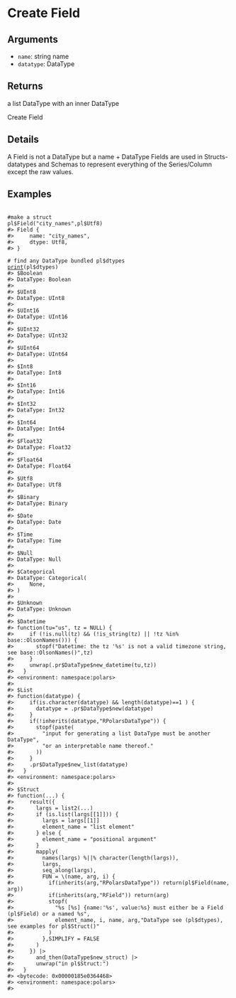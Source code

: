 # Create Field

## Arguments

- `name`: string name
- `datatype`: DataType

## Returns

a list DataType with an inner DataType

Create Field

## Details

A Field is not a DataType but a name + DataType Fields are used in Structs-datatypes and Schemas to represent everything of the Series/Column except the raw values.

## Examples

<pre class='r-example'> <code> <span class='r-in'><span></span></span>
<span class='r-in'><span><span class='co'>#make a struct</span></span></span>
<span class='r-in'><span><span class='va'>pl</span><span class='op'>$</span><span class='fu'>Field</span><span class='op'>(</span><span class='st'>"city_names"</span>,<span class='va'>pl</span><span class='op'>$</span><span class='va'>Utf8</span><span class='op'>)</span></span></span>
<span class='r-out co'><span class='r-pr'>#&gt;</span> Field {</span>
<span class='r-out co'><span class='r-pr'>#&gt;</span>     name: "city_names",</span>
<span class='r-out co'><span class='r-pr'>#&gt;</span>     dtype: Utf8,</span>
<span class='r-out co'><span class='r-pr'>#&gt;</span> }</span>
<span class='r-in'><span></span></span>
<span class='r-in'><span><span class='co'># find any DataType bundled pl$dtypes</span></span></span>
<span class='r-in'><span><span class='fu'><a href='https://rdrr.io/r/base/print.html'>print</a></span><span class='op'>(</span><span class='va'>pl</span><span class='op'>$</span><span class='va'>dtypes</span><span class='op'>)</span></span></span>
<span class='r-out co'><span class='r-pr'>#&gt;</span> $Boolean</span>
<span class='r-out co'><span class='r-pr'>#&gt;</span> DataType: Boolean</span>
<span class='r-out co'><span class='r-pr'>#&gt;</span> </span>
<span class='r-out co'><span class='r-pr'>#&gt;</span> $UInt8</span>
<span class='r-out co'><span class='r-pr'>#&gt;</span> DataType: UInt8</span>
<span class='r-out co'><span class='r-pr'>#&gt;</span> </span>
<span class='r-out co'><span class='r-pr'>#&gt;</span> $UInt16</span>
<span class='r-out co'><span class='r-pr'>#&gt;</span> DataType: UInt16</span>
<span class='r-out co'><span class='r-pr'>#&gt;</span> </span>
<span class='r-out co'><span class='r-pr'>#&gt;</span> $UInt32</span>
<span class='r-out co'><span class='r-pr'>#&gt;</span> DataType: UInt32</span>
<span class='r-out co'><span class='r-pr'>#&gt;</span> </span>
<span class='r-out co'><span class='r-pr'>#&gt;</span> $UInt64</span>
<span class='r-out co'><span class='r-pr'>#&gt;</span> DataType: UInt64</span>
<span class='r-out co'><span class='r-pr'>#&gt;</span> </span>
<span class='r-out co'><span class='r-pr'>#&gt;</span> $Int8</span>
<span class='r-out co'><span class='r-pr'>#&gt;</span> DataType: Int8</span>
<span class='r-out co'><span class='r-pr'>#&gt;</span> </span>
<span class='r-out co'><span class='r-pr'>#&gt;</span> $Int16</span>
<span class='r-out co'><span class='r-pr'>#&gt;</span> DataType: Int16</span>
<span class='r-out co'><span class='r-pr'>#&gt;</span> </span>
<span class='r-out co'><span class='r-pr'>#&gt;</span> $Int32</span>
<span class='r-out co'><span class='r-pr'>#&gt;</span> DataType: Int32</span>
<span class='r-out co'><span class='r-pr'>#&gt;</span> </span>
<span class='r-out co'><span class='r-pr'>#&gt;</span> $Int64</span>
<span class='r-out co'><span class='r-pr'>#&gt;</span> DataType: Int64</span>
<span class='r-out co'><span class='r-pr'>#&gt;</span> </span>
<span class='r-out co'><span class='r-pr'>#&gt;</span> $Float32</span>
<span class='r-out co'><span class='r-pr'>#&gt;</span> DataType: Float32</span>
<span class='r-out co'><span class='r-pr'>#&gt;</span> </span>
<span class='r-out co'><span class='r-pr'>#&gt;</span> $Float64</span>
<span class='r-out co'><span class='r-pr'>#&gt;</span> DataType: Float64</span>
<span class='r-out co'><span class='r-pr'>#&gt;</span> </span>
<span class='r-out co'><span class='r-pr'>#&gt;</span> $Utf8</span>
<span class='r-out co'><span class='r-pr'>#&gt;</span> DataType: Utf8</span>
<span class='r-out co'><span class='r-pr'>#&gt;</span> </span>
<span class='r-out co'><span class='r-pr'>#&gt;</span> $Binary</span>
<span class='r-out co'><span class='r-pr'>#&gt;</span> DataType: Binary</span>
<span class='r-out co'><span class='r-pr'>#&gt;</span> </span>
<span class='r-out co'><span class='r-pr'>#&gt;</span> $Date</span>
<span class='r-out co'><span class='r-pr'>#&gt;</span> DataType: Date</span>
<span class='r-out co'><span class='r-pr'>#&gt;</span> </span>
<span class='r-out co'><span class='r-pr'>#&gt;</span> $Time</span>
<span class='r-out co'><span class='r-pr'>#&gt;</span> DataType: Time</span>
<span class='r-out co'><span class='r-pr'>#&gt;</span> </span>
<span class='r-out co'><span class='r-pr'>#&gt;</span> $Null</span>
<span class='r-out co'><span class='r-pr'>#&gt;</span> DataType: Null</span>
<span class='r-out co'><span class='r-pr'>#&gt;</span> </span>
<span class='r-out co'><span class='r-pr'>#&gt;</span> $Categorical</span>
<span class='r-out co'><span class='r-pr'>#&gt;</span> DataType: Categorical(</span>
<span class='r-out co'><span class='r-pr'>#&gt;</span>     None,</span>
<span class='r-out co'><span class='r-pr'>#&gt;</span> )</span>
<span class='r-out co'><span class='r-pr'>#&gt;</span> </span>
<span class='r-out co'><span class='r-pr'>#&gt;</span> $Unknown</span>
<span class='r-out co'><span class='r-pr'>#&gt;</span> DataType: Unknown</span>
<span class='r-out co'><span class='r-pr'>#&gt;</span> </span>
<span class='r-out co'><span class='r-pr'>#&gt;</span> $Datetime</span>
<span class='r-out co'><span class='r-pr'>#&gt;</span> function(tu="us", tz = NULL) {</span>
<span class='r-out co'><span class='r-pr'>#&gt;</span>     if (!is.null(tz) &amp;&amp; (!is_string(tz) || !tz %in% base::OlsonNames())) {</span>
<span class='r-out co'><span class='r-pr'>#&gt;</span>       stopf("Datetime: the tz '%s' is not a valid timezone string, see base::OlsonNames()",tz)</span>
<span class='r-out co'><span class='r-pr'>#&gt;</span>     }</span>
<span class='r-out co'><span class='r-pr'>#&gt;</span>     unwrap(.pr$DataType$new_datetime(tu,tz))</span>
<span class='r-out co'><span class='r-pr'>#&gt;</span>   }</span>
<span class='r-out co'><span class='r-pr'>#&gt;</span> &lt;environment: namespace:polars&gt;</span>
<span class='r-out co'><span class='r-pr'>#&gt;</span> </span>
<span class='r-out co'><span class='r-pr'>#&gt;</span> $List</span>
<span class='r-out co'><span class='r-pr'>#&gt;</span> function(datatype) {</span>
<span class='r-out co'><span class='r-pr'>#&gt;</span>     if(is.character(datatype) &amp;&amp; length(datatype)==1 ) {</span>
<span class='r-out co'><span class='r-pr'>#&gt;</span>       datatype = .pr$DataType$new(datatype)</span>
<span class='r-out co'><span class='r-pr'>#&gt;</span>     }</span>
<span class='r-out co'><span class='r-pr'>#&gt;</span>     if(!inherits(datatype,"RPolarsDataType")) {</span>
<span class='r-out co'><span class='r-pr'>#&gt;</span>       stopf(paste(</span>
<span class='r-out co'><span class='r-pr'>#&gt;</span>         "input for generating a list DataType must be another DataType",</span>
<span class='r-out co'><span class='r-pr'>#&gt;</span>         "or an interpretable name thereof."</span>
<span class='r-out co'><span class='r-pr'>#&gt;</span>       ))</span>
<span class='r-out co'><span class='r-pr'>#&gt;</span>     }</span>
<span class='r-out co'><span class='r-pr'>#&gt;</span>     .pr$DataType$new_list(datatype)</span>
<span class='r-out co'><span class='r-pr'>#&gt;</span>   }</span>
<span class='r-out co'><span class='r-pr'>#&gt;</span> &lt;environment: namespace:polars&gt;</span>
<span class='r-out co'><span class='r-pr'>#&gt;</span> </span>
<span class='r-out co'><span class='r-pr'>#&gt;</span> $Struct</span>
<span class='r-out co'><span class='r-pr'>#&gt;</span> function(...) {</span>
<span class='r-out co'><span class='r-pr'>#&gt;</span>     result({</span>
<span class='r-out co'><span class='r-pr'>#&gt;</span>       largs = list2(...)</span>
<span class='r-out co'><span class='r-pr'>#&gt;</span>       if (is.list(largs[[1]])) {</span>
<span class='r-out co'><span class='r-pr'>#&gt;</span>         largs = largs[[1]]</span>
<span class='r-out co'><span class='r-pr'>#&gt;</span>         element_name = "list element"</span>
<span class='r-out co'><span class='r-pr'>#&gt;</span>       } else {</span>
<span class='r-out co'><span class='r-pr'>#&gt;</span>         element_name = "positional argument"</span>
<span class='r-out co'><span class='r-pr'>#&gt;</span>       }</span>
<span class='r-out co'><span class='r-pr'>#&gt;</span>       mapply(</span>
<span class='r-out co'><span class='r-pr'>#&gt;</span>         names(largs) %||% character(length(largs)),</span>
<span class='r-out co'><span class='r-pr'>#&gt;</span>         largs,</span>
<span class='r-out co'><span class='r-pr'>#&gt;</span>         seq_along(largs),</span>
<span class='r-out co'><span class='r-pr'>#&gt;</span>         FUN = \(name, arg, i) {</span>
<span class='r-out co'><span class='r-pr'>#&gt;</span>           if(inherits(arg,"RPolarsDataType")) return(pl$Field(name, arg))</span>
<span class='r-out co'><span class='r-pr'>#&gt;</span>           if(inherits(arg,"RField")) return(arg)</span>
<span class='r-out co'><span class='r-pr'>#&gt;</span>           stopf(</span>
<span class='r-out co'><span class='r-pr'>#&gt;</span>             "%s [%s] {name:'%s', value:%s} must either be a Field (pl$Field) or a named %s",</span>
<span class='r-out co'><span class='r-pr'>#&gt;</span>             element_name, i, name, arg,"DataType see (pl$dtypes), see examples for pl$Struct()"</span>
<span class='r-out co'><span class='r-pr'>#&gt;</span>           )</span>
<span class='r-out co'><span class='r-pr'>#&gt;</span>         },SIMPLIFY = FALSE</span>
<span class='r-out co'><span class='r-pr'>#&gt;</span>       )</span>
<span class='r-out co'><span class='r-pr'>#&gt;</span>     }) |&gt;</span>
<span class='r-out co'><span class='r-pr'>#&gt;</span>       and_then(DataType$new_struct) |&gt;</span>
<span class='r-out co'><span class='r-pr'>#&gt;</span>       unwrap("in pl$Struct:")</span>
<span class='r-out co'><span class='r-pr'>#&gt;</span>   }</span>
<span class='r-out co'><span class='r-pr'>#&gt;</span> &lt;bytecode: 0x00000185e0364468&gt;</span>
<span class='r-out co'><span class='r-pr'>#&gt;</span> &lt;environment: namespace:polars&gt;</span>
<span class='r-out co'><span class='r-pr'>#&gt;</span> </span>
 </code></pre>
